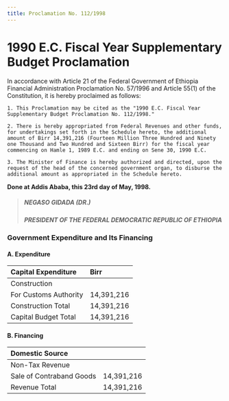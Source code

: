 ```yaml
---
title: Proclamation No. 112/1998
---
```


# 1990 E.C. Fiscal Year Supplementary Budget Proclamation

In accordance with Article 21 of the Federal Government of Ethiopia Financial Administration Proclamation No. 57/1996 and Article 55(1) of the Constitution, it is hereby proclaimed as follows:

    1. This Proclamation may be cited as the "1990 E.C. Fiscal Year Supplementary Budget Proclamation No. 112/1998."

    2. There is hereby appropriated from Federal Revenues and other funds, for undertakings set forth in the Schedule hereto, the additional amount of Birr 14,391,216 (Fourteen Million Three Hundred and Ninety one Thousand and Two Hundred and Sixteen Birr) for the fiscal year commencing on Hamle 1, 1989 E.C. and ending on Sene 30, 1990 E.C.

    3. The Minister of Finance is hereby authorized and directed, upon the request of the head of the concerned government organ, to disburse the additional amount as appropriated in the Schedule hereto.

**Done at Addis Ababa, this 23rd day of May, 1998.**

> ##### NEGASO GIDADA (DR.)
>
> ##### PRESIDENT OF THE FEDERAL DEMOCRATIC REPUBLIC OF ETHIOPIA

### Government Expenditure and Its Financing

#### A. Expenditure

| Capital Expenditure | Birr        |
| :-------------- | :---------- |
| Construction   |           |
| For Customs Authority | 14,391,216  |
| Construction Total | 14,391,216  |
| Capital Budget Total | 14,391,216  |

#### B. Financing

| Domestic Source |           |
| :-------------- | :---------- |
| Non-Tax Revenue  |           |
| Sale of Contraband Goods | 14,391,216  |
| Revenue Total  | 14,391,216  |